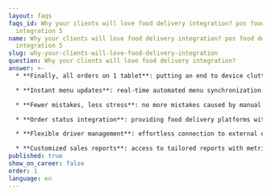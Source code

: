 ```yaml
---
layout: faqs
faqs_id: Why your clients will love food delivery integration? pos food delivery
  integration 5
name: Why your clients will love food delivery integration? pos food delivery
  integration 5
slug: why-your-clients-will-love-food-delivery-integration
question: Why your clients will love food delivery integration?
answer: >-
  * **Finally, all orders on 1 tablet**: putting an end to device clutter.

  * **Instant menu updates**: real-time automated menu synchronization.

  * **Fewer mistakes, less stress**: no more mistakes caused by manual order management.

  * **Order status integration**: providing food delivery platforms with live order statuses.

  * **Flexible driver management**: effortless connection to external driver management systems of your choice (e.g. Scoober).

  * **Customized sales reports**: access to tailored reports with metrics that matter to your clients.
published: true
show_on_career: false
order: 1
language: en
---
```

